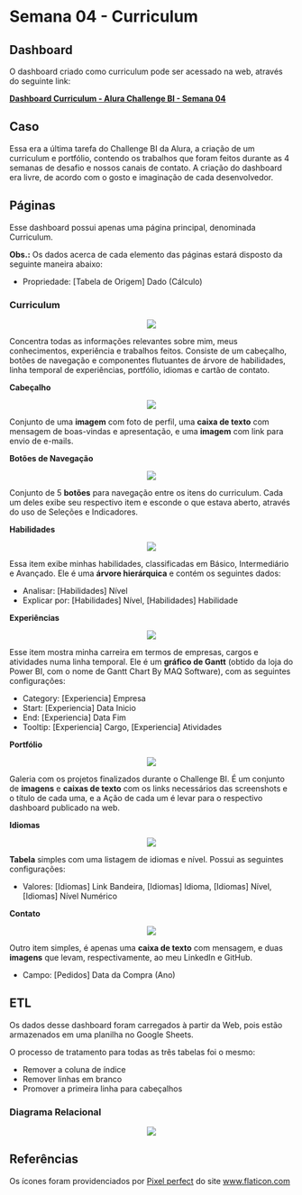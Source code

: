 # Semana 04 - Curriculum

## Dashboard

O dashboard criado como curriculum pode ser acessado na web, através do seguinte link:

**[Dashboard Curriculum - Alura Challenge BI - Semana 04](https://app.powerbi.com/view?r=eyJrIjoiM2M4NjEwOTMtM2EyMC00ZjQ4LTk3N2ItZGI3OWZlMzkyZTNiIiwidCI6IjJjNzUwYmUyLTVkYzAtNDRjNy04MzNjLTA5NGY4ZGE5NzljMyJ9&pageName=ReportSection)**

## Caso

Essa era a última tarefa do Challenge BI da Alura, a criação de um curriculum e portfólio, contendo os trabalhos que foram feitos durante as 4 semanas de desafio e nossos canais de contato. A criação do dashboard era livre, de acordo com o gosto e imaginação de cada desenvolvedor.


## Páginas

Esse dashboard possui apenas uma página principal, denominada Curriculum.

**Obs.:** Os dados acerca de cada elemento das páginas estará disposto da seguinte maneira abaixo:

- Propriedade: [Tabela de Origem] Dado (Cálculo)

### Curriculum

<p align="center">
    <img src="https://i.postimg.cc/YqB2JxTv/msedge-GTy-Ov-Hg1gj.png"/>
</p>

Concentra todas as informações relevantes sobre mim, meus conhecimentos, experiência e trabalhos feitos. Consiste de um cabeçalho, botões de navegação e componentes flutuantes de árvore de habilidades, linha temporal de experiências, portfólio, idiomas e cartão de contato.

**Cabeçalho**

<p align="center">
  <img src="https://i.postimg.cc/CLsKq24x/firefox-g-KKdr-Viojb.png">
</p>

Conjunto de uma **imagem** com foto de perfil, uma **caixa de texto** com mensagem de boas-vindas e apresentação, e uma **imagem** com link para envio de e-mails.

**Botões de Navegação**

<p align="center">
  <img src="https://i.postimg.cc/ryrFnHZ6/msedge-t-Gkio-Cwsa-N.png">
</p>

Conjunto de 5 **botões** para navegação entre os itens do curriculum. Cada um deles exibe seu respectivo item e esconde o que estava aberto, através do uso de Seleções e Indicadores.

**Habilidades**

<p align="center">
  <img src="https://i.postimg.cc/Jz2bVSJh/firefox-ONUV6-QSvod.png">
</p>

Essa item exibe minhas habilidades, classificadas em Básico, Intermediário e Avançado. Ele é uma **árvore hierárquica** e contém os seguintes dados:

- Analisar: [Habilidades] Nível
- Explicar por: [Habilidades] Nível, [Habilidades] Habilidade

**Experiências**

<p align="center">
  <img src="https://i.postimg.cc/sD3PpYs3/firefox-d-Pc-U9iq-Mye.png">
</p>


Esse item mostra minha carreira em termos de empresas, cargos e atividades numa linha temporal. Ele é um **gráfico de Gantt** (obtido da loja do Power BI, com o nome de Gantt Chart By MAQ Software), com as seguintes configurações:

- Category: [Experiencia] Empresa
- Start: [Experiencia] Data Inicio
- End: [Experiencia] Data Fim
- Tooltip: [Experiencia] Cargo, [Experiencia] Atividades

**Portfólio**

<p align="center">
  <img src="https://i.postimg.cc/ydqcW9L4/firefox-Bn2-S6-Hv-TJH.png">
</p>


Galeria com os projetos finalizados durante o Challenge BI. É um conjunto de **imagens** e **caixas de texto** com os links necessários das screenshots e o título de cada uma, e a Ação de cada um é levar para o respectivo dashboard publicado na web.

**Idiomas**

<p align="center">
  <img src="https://i.postimg.cc/MGf1Wtbm/firefox-YH1sw5-NBM1.png">
</p>

**Tabela** simples com uma listagem de idiomas e nível. Possui as seguintes configurações:

- Valores: [Idiomas] Link Bandeira, [Idiomas] Idioma, [Idiomas] Nível, [Idiomas] Nível Numérico

**Contato**

<p align="center">
    <img src="https://i.postimg.cc/9QMGkcDS/firefox-MBXmx-B6lu0.png" />
</p>


Outro item simples, é apenas uma **caixa de texto** com mensagem, e duas **imagens** que levam, respectivamente, ao meu LinkedIn e GitHub.

- Campo: [Pedidos] Data da Compra (Ano)

## ETL

Os dados desse dashboard foram carregados à partir da Web, pois estão armazenados em uma planilha no Google Sheets.

O processo de tratamento para todas as três tabelas foi o mesmo:

- Remover a coluna de índice
- Remover linhas em branco
- Promover a primeira linha para cabeçalhos

### Diagrama Relacional

<p align="center">
  <img src="https://i.postimg.cc/J4Lnt8ZF/PBIDesktop-p-Uf-YESy-Uu-H.png">
</p>

## Referências

<div>Os ícones foram providenciados por <a href="https://www.flaticon.com/authors/pixel-perfect" title="Pixel perfect">Pixel perfect</a> do site <a href="https://www.flaticon.com/" title="Flaticon">www.flaticon.com</a></div>


